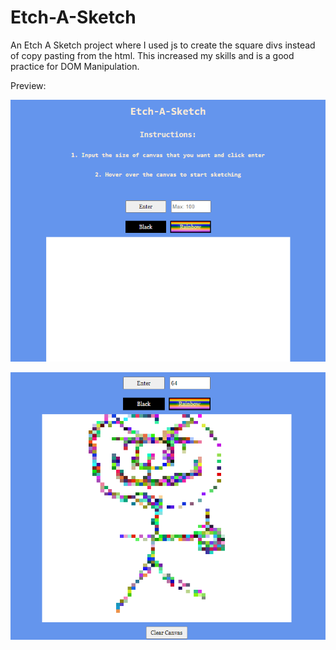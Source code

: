 # Etch-A-Sketch

An Etch A Sketch project where I used js to create the square divs instead of copy pasting from the html. This increased my skills and is a good practice for DOM Manipulation.


Preview:

![Instructions](img/Instructions.png)

![Drawing](img/Drawing.png)